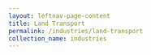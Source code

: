```yaml
---
layout: leftnav-page-content
title: Land Transport
permalink: /industries/land-transport
collection_name: industries
---
```

